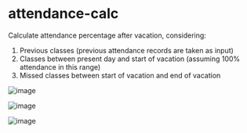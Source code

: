 # attendance-calc
Calculate attendance percentage after vacation, considering: 
1) Previous classes (previous attendance records are taken as input)
2) Classes between present day and start of vacation (assuming 100% attendance in this range)
3) Missed classes between start of vacation and end of vacation

![image](https://user-images.githubusercontent.com/108338649/201490139-21278188-f63d-4319-be52-cc72b6100b6b.png)

![image](https://user-images.githubusercontent.com/108338649/201490247-6848cd88-374f-4e63-a77e-76a15af777f4.png)

![image](https://user-images.githubusercontent.com/108338649/201490375-c0e67cfc-6120-4abd-b708-28b2d3df3c66.png)
